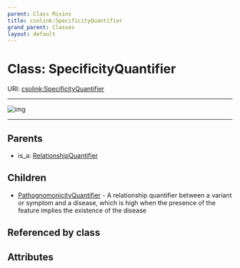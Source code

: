 ```yaml
---
parent: Class Mixins
title: csolink:SpecificityQuantifier
grand_parent: Classes
layout: default
---
```


# Class: SpecificityQuantifier




URI: [csolink:SpecificityQuantifier](https://w3id.org/csolink/vocab/SpecificityQuantifier)


---

![img](http://yuml.me/diagram/nofunky;dir:TB/class/[SpecificityQuantifier]%5E-[PathognomonicityQuantifier],[RelationshipQuantifier]%5E-[SpecificityQuantifier],[RelationshipQuantifier],[PathognomonicityQuantifier])

---


## Parents

 *  is_a: [RelationshipQuantifier](RelationshipQuantifier.md)

## Children

 * [PathognomonicityQuantifier](PathognomonicityQuantifier.md) - A relationship quantifier between a variant or symptom and a disease, which is high when the presence of the feature implies the existence of the disease

## Referenced by class


## Attributes

